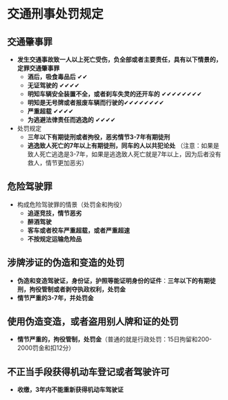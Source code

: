 # 交通刑事处罚规定

## 交通肇事罪
+ **发生交通事故致一人以上死亡受伤，负全部或者主要责任，具有以下情景的，定罪交通肇事罪**
	+ **酒后，吸食毒品后** ✔✔
	+ **无证驾驶的** ✔✔✔✔
	+ **明知车辆安全装置不全，或者刹车失灵的还开车的** ✔✔✔✔✔✔✔✔
	+ **明知是无号牌或者报废车辆而行驶的**✔✔✔✔✔✔✔✔
	+ **严重超载** ✔✔✔✔
	+ **为逃避法律责任而逃逸的** ✔✔✔✔
+ 处罚规定
	+ **三年以下有期徒刑或者拘役，恶劣情节3-7年有期徒刑**
	+ **逃逸致人死亡的7年以上有期徒刑，同车的人以共犯论处**
（注意：如果是致人死亡逃逸是3-7年，如果是逃逸致人死亡就是7年以上，因为后者没有救人，情节更加恶劣）


## 危险驾驶罪
+ 构成危险驾驶罪的情景（处罚金和拘役）
	+ **追逐竞技，情节恶劣**
	+ **醉酒驾驶**
	+ **客车或者校车严重超载，或者严重超速**
	+ **不按规定运输危险品**


## 涉牌涉证的伪造和变造的处罚
+ **伪造和变造驾驶证，身份证，护照等能证明身份的证件**：**三年以下的有期徒刑，拘役管制或者剥夺执政权利，处罚金**
+ **情节严重的3-7年，并处罚金**


## 使用伪造变造，或者盗用别人牌和证的处罚
+ **情节严重的，拘役管制，处罚金**（普通的就是行政处罚：15日拘留和200-2000罚金和扣12分）


## 不正当手段获得机动车登记或者驾驶许可
+ **收缴，3年内不能重新获得机动车驾驶证**